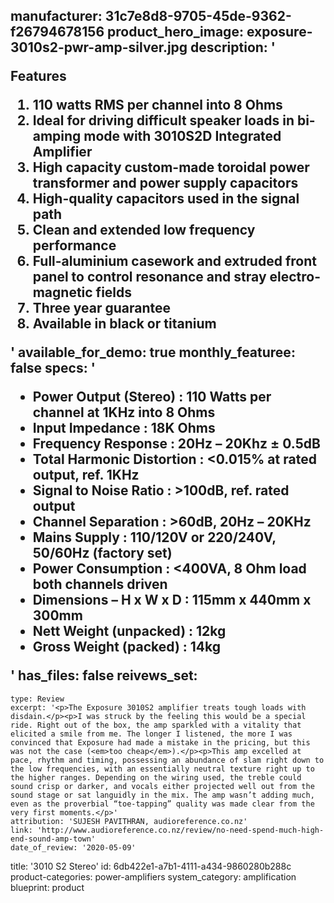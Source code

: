 manufacturer: 31c7e8d8-9705-45de-9362-f26794678156
product_hero_image: exposure-3010s2-pwr-amp-silver.jpg
description: '<p>Features</p><ol><li>110 watts RMS per channel into 8 Ohms</li><li>Ideal for driving difficult speaker loads in bi-amping mode with 3010S2D Integrated Amplifier</li><li>High capacity custom-made toroidal power transformer and power supply capacitors</li><li>High-quality capacitors used in the signal path</li><li>Clean and extended low frequency performance</li><li>Full-aluminium casework and extruded front panel to control resonance and stray electro-magnetic fields</li><li>Three year guarantee</li><li>Available in black or titanium</li></ol>'
available_for_demo: true
monthly_featuree: false
specs: '<ul><li>Power Output (Stereo) : 110 Watts per channel at 1KHz into 8 Ohms</li><li>Input Impedance : 18K Ohms</li><li>Frequency Response : 20Hz – 20Khz ± 0.5dB</li><li>Total Harmonic Distortion : &lt;0.015% at rated output, ref. 1KHz</li><li>Signal to Noise Ratio : &gt;100dB, ref. rated output</li><li>Channel Separation : &gt;60dB, 20Hz – 20KHz</li><li>Mains Supply : 110/120V or 220/240V, 50/60Hz (factory set)</li><li>Power Consumption : &lt;400VA, 8 Ohm load both channels driven</li><li>Dimensions – H x W x D : 115mm x 440mm x 300mm</li><li>Nett Weight (unpacked) : 12kg</li><li>Gross Weight (packed) : 14kg</li></ul>'
has_files: false
reivews_set:
  -
    type: Review
    excerpt: '<p>The Exposure 3010S2 amplifier treats tough loads with disdain.</p><p>I was struck by the feeling this would be a special ride. Right out of the box, the amp sparkled with a vitality that elicited a smile from me. The longer I listened, the more I was convinced that Exposure had made a mistake in the pricing, but this was not the case (<em>too cheap</em>).</p><p>This amp excelled at pace, rhythm and timing, possessing an abundance of slam right down to the low frequencies, with an essentially neutral texture right up to the higher ranges. Depending on the wiring used, the treble could sound crisp or darker, and vocals either projected well out from the sound stage or sat languidly in the mix. The amp wasn’t adding much, even as the proverbial “toe-tapping” quality was made clear from the very first moments.</p>'
    attribution: 'SUJESH PAVITHRAN, audioreference.co.nz'
    link: 'http://www.audioreference.co.nz/review/no-need-spend-much-high-end-sound-amp-town'
    date_of_review: '2020-05-09'
title: '3010 S2 Stereo'
id: 6db422e1-a7b1-4111-a434-9860280b288c
product-categories: power-amplifiers
system_category: amplification
blueprint: product
